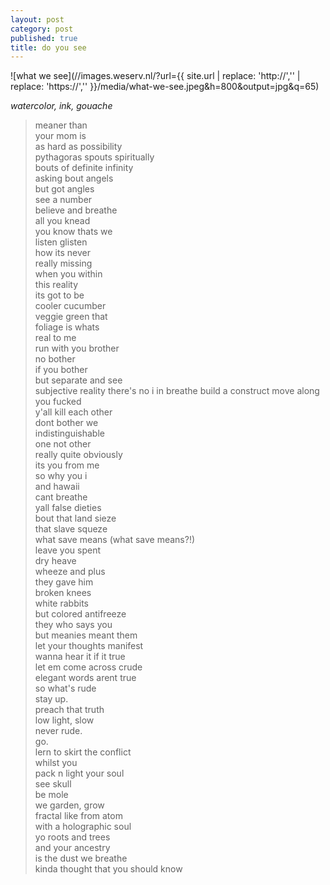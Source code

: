 ```yaml
---
layout: post
category: post
published: true
title: do you see
---
```

![what we see](//images.weserv.nl/?url={{ site.url | replace: 'http://','' | replace: 'https://','' }}/media/what-we-see.jpeg&h=800&output=jpg&q=65)
<!--more-->
<span class='date fr'>*watercolor, ink, gouache*</span><br>
  
  
  
>meaner than  
your mom is    
as hard as possibility   
pythagoras spouts spiritually  
bouts of definite infinity  
asking bout angels  
but got angles  
see a number  
believe and breathe  
all you knead  
you know thats we    
listen glisten   
how its never  
really missing  
when you within  
this reality  
its got to be  
cooler cucumber  
veggie green that  
foliage is whats  
real to me  
run with you brother  
no bother  
if you bother  
but separate and see  
subjective reality
there's no i in breathe
build a construct
move along you fucked  
y'all kill each other  
dont bother we  
indistinguishable  
one not other  
really quite obviously  
its you from me  
so why you i  
and hawaii  
cant breathe  
yall false dieties  
bout that land sieze  
that slave squeze  
what save means (what save means?!)  
leave you spent  
dry heave  
wheeze and plus  
they gave him  
broken knees  
white rabbits  
but colored antifreeze  
they who says you  
but meanies meant them    
let your thoughts manifest  
wanna hear it if it true      
let em come across crude  
elegant words arent true  
so what's rude  
stay up.  
preach that truth  
low light, slow  
never rude.  
go.  
lern to skirt the conflict  
whilst you  
pack n light your soul  
see skull  
be mole  
we garden, grow  
fractal like from atom  
with a holographic soul  
yo roots and trees  
and your ancestry  
is the dust we breathe  
kinda thought that you should know
